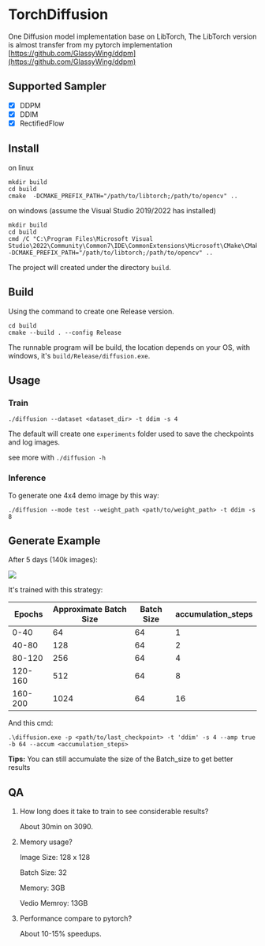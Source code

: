 # TorchDiffusion

One Diffusion model implementation base on LibTorch, The LibTorch version is almost transfer from my pytorch
implementation
[https://github.com/GlassyWing/ddpm](https://github.com/GlassyWing/ddpm)

## Supported Sampler

- [x] DDPM
- [x] DDIM
- [x] RectifiedFlow

## Install

on linux

```
mkdir build
cd build
cmake  -DCMAKE_PREFIX_PATH="/path/to/libtorch;/path/to/opencv" ..
```

on windows (assume the Visual Studio 2019/2022 has installed)

```
mkdir build
cd build
cmd /C "C:\Program Files\Microsoft Visual Studio\2022\Community\Common7\IDE\CommonExtensions\Microsoft\CMake\CMake\bin\cmake"  -DCMAKE_PREFIX_PATH="/path/to/libtorch;/path/to/opencv" ..
```

The project will created under the directory `build`.

## Build

Using the command to create one Release version.

```
cd build
cmake --build . --config Release
```

The runnable program will be build, the location depends on your OS, with windows, it's `build/Release/diffusion.exe`.



## Usage

### Train

```
./diffusion --dataset <dataset_dir> -t ddim -s 4
```

The default will create one `experiments` folder used to save the checkpoints and log images.

see more with `./diffusion -h`

### Inference

To generate one 4x4 demo image by this way:

```
./diffusion --mode test --weight_path <path/to/weight_path> -t ddim -s 8
```

## Generate Example


After 5 days (140k images):

<img src="./assets/bs_1024_epoch_91.png">

It's trained with this strategy:



| Epochs  | Approximate Batch Size | Batch Size | accumulation_steps |
|---------|------------------------|------------|--------------------|
| 0-40    | 64                     | 64         | 1                  |
| 40-80   | 128                    | 64         | 2                  |
| 80-120  | 256                    | 64         | 4                  |
| 120-160 | 512                    | 64         | 8                  |
| 160-200 | 1024                   | 64         | 16                 |

And this cmd:

```shell
.\diffusion.exe -p <path/to/last_checkpoint> -t 'ddim' -s 4 --amp true -b 64 --accum <accumulation_steps>
```

**Tips:** You can still accumulate the size of the Batch_size to get better results
## QA

1. How long does it take to train to see considerable results?

   About 30min on 3090.

2. Memory usage?

   Image Size: 128 x 128

   Batch Size: 32

   Memory: 3GB

   Vedio Memroy: 13GB

3. Performance compare to pytorch?

   About 10-15% speedups.
